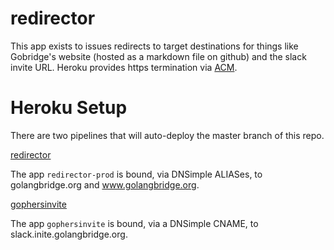# redirector

This app exists to issues redirects to target destinations for things like Gobridge's website (hosted as a markdown file on github) and the slack invite URL.
Heroku provides https termination via [ACM](https://devcenter.heroku.com/articles/automated-certificate-management).

# Heroku Setup

There are two pipelines that will auto-deploy the master branch of this repo.

[redirector](https://dashboard.heroku.com/pipelines/d33f2b81-4a88-4a20-abd2-f19d50eeb420)

The app `redirector-prod` is bound, via DNSimple ALIASes, to golangbridge.org and www.golangbridge.org.

[gophersinvite](https://dashboard.heroku.com/pipelines/bb1db3d5-0f23-4417-a927-fb9be1a60c17)

The app `gophersinvite` is bound, via a DNSimple CNAME, to slack.inite.golangbridge.org.

